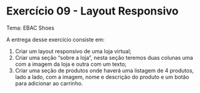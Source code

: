 # Exercício 09 - Layout Responsivo

Tema: EBAC Shoes

A entrega desse exercício consiste em:
1) Criar um layout responsivo de uma loja virtual;
2) Criar uma seção “sobre a loja”, nesta seção teremos duas colunas uma com a imagem da loja e outra com um texto;
3) Criar uma seção de produtos onde haverá uma listagem de 4 produtos, lado a lado, com a imagem, nome e descrição do produto e um botão para adicionar ao carrinho.
